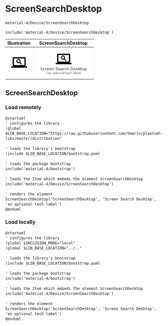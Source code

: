 # ScreenSearchDesktop


```text
material-4/Device/ScreenSearchDesktop
```

```text
include('material-4/Device/ScreenSearchDesktop')
```



| Illustration | ScreenSearchDesktop |
| :---: | :---: |
| ![illustration for Illustration](../../material-4/Device/ScreenSearchDesktop.png) | ![illustration for ScreenSearchDesktop](../../material-4/Device/ScreenSearchDesktop.Local.png) |




## ScreenSearchDesktop

### Load remotely
```plantuml
@startuml
' configures the library
!global $LIB_BASE_LOCATION="https://raw.githubusercontent.com/tmorin/plantuml-libs/master/distribution"

' loads the library's bootstrap
!include $LIB_BASE_LOCATION/bootstrap.puml

' loads the package bootstrap
include('material-4/bootstrap')

' loads the Item which embeds the element ScreenSearchDesktop
include('material-4/Device/ScreenSearchDesktop')

' renders the element
ScreenSearchDesktop('ScreenSearchDesktop', 'Screen Search Desktop', 'an optional tech label')
@enduml
```

### Load locally
```plantuml
@startuml
' configures the library
!global $INCLUSION_MODE="local"
!global $LIB_BASE_LOCATION="../.."

' loads the library's bootstrap
!include $LIB_BASE_LOCATION/bootstrap.puml

' loads the package bootstrap
include('material-4/bootstrap')

' loads the Item which embeds the element ScreenSearchDesktop
include('material-4/Device/ScreenSearchDesktop')

' renders the element
ScreenSearchDesktop('ScreenSearchDesktop', 'Screen Search Desktop', 'an optional tech label')
@enduml
```


